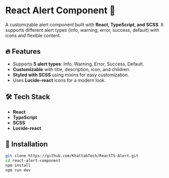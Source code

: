 # React Alert Component 🚀

A customizable alert component built with **React, TypeScript, and SCSS**. It supports different alert types (info, warning, error, success, default) with icons and flexible content.

## 🔥 Features
- Supports **5 alert types**: Info, Warning, Error, Success, Default.
- **Customizable** with title, description, icon, and children.
- **Styled with SCSS** using mixins for easy customization.
- Uses **Lucide-react** icons for a modern look.

## 🛠 Tech Stack
- **React**
- **TypeScript**
- **SCSS**
- **Lucide-react**

## 🚀 Installation
```bash
git clone https://github.com/KhattabTech/ReactTS-Alert.git
cd react-alert-component
npm install
npm run dev
